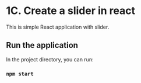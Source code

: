 # 1C. Create a slider in react

This is simple React application with slider.

## Run the application

In the project directory, you can run:

### `npm start`
